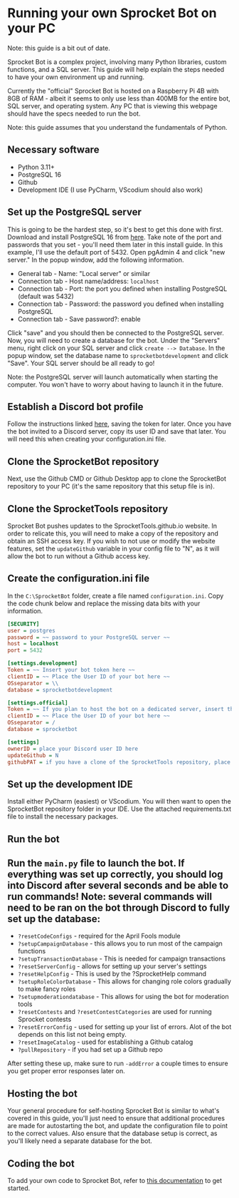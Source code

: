 # Running your own Sprocket Bot on your PC

Note: this guide is a bit out of date.

Sprocket Bot is a complex project, involving many Python libraries, custom functions, and a SQL server.  This guide will help explain the steps needed to have your own environment up and running.

Currently the "official" Sprocket Bot is hosted on a Raspberry Pi 4B with 8GB of RAM - albeit it seems to only use less than 400MB for the entire bot, SQL server, and operating system.  Any PC that is viewing this webpage should have the specs needed to run the bot.

Note: this guide assumes that you understand the fundamentals of Python.  

## Necessary software
- Python 3.11+
- PostgreSQL 16
- Github
- Development IDE (I use PyCharm, VScodium should also work)

## Set up the PostgreSQL server

This is going to be the hardest step, so it's best to get this done with first.  Download and install PostgreSQL 16 from [here](https://www.postgresql.org/download/).  Take note of the port and passwords that you set - you'll need them later in this install guide.  In this example, I'll use the default port of 5432.
Open pgAdmin 4 and click "new server."  In the popup window, add the following information.
- General tab - Name: "Local server" or similar
- Connection tab - Host name/address: `localhost`
- Connection tab - Port: the port you defined when installing PostgreSQL (default was 5432)
- Connection tab - Password: the password you defined when installing PostgreSQL
- Connection tab - Save password?: enable

Click "save" and you should then be connected to the PostgreSQL server.
Now, you will need to create a database for the bot.  Under the "Servers" menu, right click on your SQL server and click `create --> Database`.  In the popup window, set the database name to `sprocketbotdevelopment` and click "Save".  Your SQL server should be all ready to go!

Note: the PostgreSQL server will launch automatically when starting the computer.  You won't have to worry about having to launch it in the future.  

## Establish a Discord bot profile

Follow the instructions linked [here](https://discordpy.readthedocs.io/en/stable/discord.html), saving the token for later.  Once you have the bot invited to a Discord server, copy its user ID and save that later.  You will need this when creating your configuration.ini file.

## Clone the SprocketBot repository

Next, use the Github CMD or Github Desktop app to clone the SprocketBot repository to your PC (it's the same repository that this setup file is in).

## Clone the SprocketTools repository

Sprocket Bot pushes updates to the SprocketTools.github.io website.  In order to relicate this, you will need to make a copy of the repository and obtain an SSH access key.  If you wish to not use or modify the website features, set the `updateGithub` variable in your config file to "N", as it will allow the bot to run without a Github access key.

## Create the configuration.ini file

In the `C:\SprocketBot` folder, create a file named `configuration.ini`.  Copy the code chunk below and replace the missing data bits with your information. 
```ini
[SECURITY]
user = postgres
password = ~~ password to your PostgreSQL server ~~
host = localhost
port = 5432

[settings.development]
Token = ~~ Insert your bot token here ~~
clientID = ~~ Place the User ID of your bot here ~~
OSseparator = \\
database = sprocketbotdevelopment

[settings.official]
Token = ~~ If you plan to host the bot on a dedicated server, insert that token here. ~~
clientID = ~~ Place the User ID of your bot here ~~
OSseparator = /
database = sprocketbot

[settings]
ownerID = place your Discord user ID here
updateGithub = N
githubPAT = if you have a clone of the SprocketTools repository, place your SSH access token here
```

## Set up the development IDE

Install either PyCharm (easiest) or VScodium.  You will then want to open the SprocketBot repository folder in your IDE.
Use the attached requirements.txt file to install the necessary packages.

## Run the bot

Run the `main.py` file to launch the bot.  If everything was set up correctly, you should log into Discord after several seconds and be able to run commands!
Note: several commands will need to be ran on the bot through Discord to fully set up the database:
- 
- `?resetCodeConfigs` - required for the April Fools module
- `?setupCampaignDatabase` - this allows you to run most of the campaign functions
- `?setupTransactionDatabase` - This is needed for campaign transactions
- `?resetServerConfig` - allows for setting up your server's settings
- `?resetHelpConfig` - This is used by the ?SprocketHelp command
- `?setupRoleColorDatabase` - This allows for changing role colors gradually to make fancy roles
- `?setupmoderationdatabase` - This allows for using the bot for moderation tools
- `?resetContests` and `?resetContestCategories` are used for running Sprocket contests
- `?resetErrorConfig` - used for setting up your list of errors.  Alot of the bot depends on this list not being empty.
- `?resetImageCatalog` - used for establishing a Github catalog
- `?pullRepository` - if you had set up a Github repo

After setting these up, make sure to run `-addError` a couple times to ensure you get proper error responses later on.


## Hosting the bot

Your general procedure for self-hosting Sprocket Bot is similar to what's covered in this guide, you'll just need to ensure that additional procedures are made for autostarting the bot, and update the configuration file to point to the correct values.  Also ensure that the database setup is correct, as you'll likely need a separate database for the bot.

## Coding the bot

To add your own code to Sprocket Bot, refer to [this documentation](https://github.com/SprocketTools/SprocketBot/blob/main/CODING_INTRO.md) to get started.